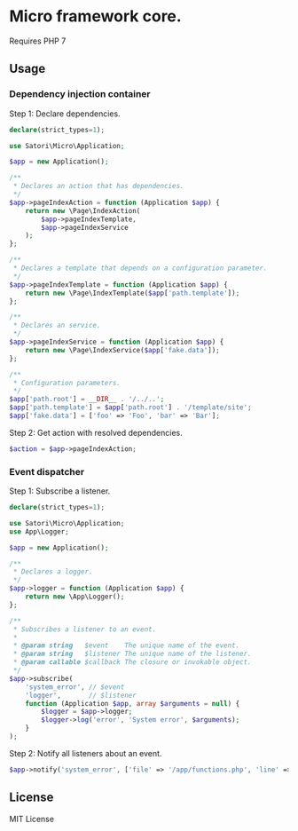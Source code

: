 # Micro framework core.

Requires PHP 7

## Usage

### Dependency injection container
Step 1: Declare dependencies.
```php
declare(strict_types=1);

use Satori\Micro\Application;

$app = new Application();

/**
 * Declares an action that has dependencies.
 */
$app->pageIndexAction = function (Application $app) {
    return new \Page\IndexAction(
        $app->pageIndexTemplate,
        $app->pageIndexService
    );
};

/**
 * Declares a template that depends on a configuration parameter.
 */
$app->pageIndexTemplate = function (Application $app) {
    return new \Page\IndexTemplate($app['path.template']);
};

/**
 * Declares an service.
 */
$app->pageIndexService = function (Application $app) {
    return new \Page\IndexService($app['fake.data']);
};

/**
 * Configuration parameters.
 */
$app['path.root'] = __DIR__ . '/../..';
$app['path.template'] = $app['path.root'] . '/template/site';
$app['fake.data'] = ['foo' => 'Foo', 'bar' => 'Bar'];
```

Step 2: Get action with resolved dependencies.
```php
$action = $app->pageIndexAction;
```

### Event dispatcher
Step 1: Subscribe a listener.
```php
declare(strict_types=1);

use Satori\Micro\Application;
use App\Logger;

$app = new Application();

/**
 * Declares a logger.
 */
$app->logger = function (Application $app) {
    return new \App\Logger();
};

/**
 * Subscribes a listener to an event.
 *
 * @param string   $event    The unique name of the event.
 * @param string   $listener The unique name of the listener.
 * @param callable $callback The closure or invokable object.
 */
$app->subscribe(
    'system_error', // $event
    'logger',       // $listener
    function (Application $app, array $arguments = null) {
        $logger = $app->logger;
        $logger->log('error', 'System error', $arguments);
    }
);

```

Step 2: Notify all listeners about an event.
```php
$app->notify('system_error', ['file' => '/app/functions.php', 'line' => 20]);
```

## License
MIT License
